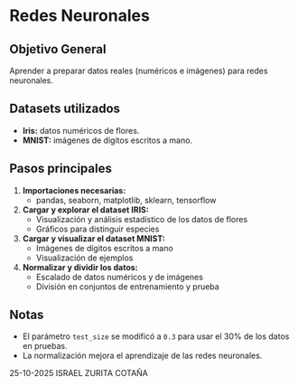 ﻿
# Redes Neuronales

## Objetivo General
Aprender a preparar datos reales (numéricos e imágenes) para redes neuronales.

## Datasets utilizados
- **Iris:** datos numéricos de flores.
- **MNIST:** imágenes de dígitos escritos a mano.

## Pasos principales
1. **Importaciones necesarias:**
	- pandas, seaborn, matplotlib, sklearn, tensorflow
2. **Cargar y explorar el dataset IRIS:**
	- Visualización y análisis estadístico de los datos de flores
	- Gráficos para distinguir especies
3. **Cargar y visualizar el dataset MNIST:**
	- Imágenes de dígitos escritos a mano
	- Visualización de ejemplos
4. **Normalizar y dividir los datos:**
	- Escalado de datos numéricos y de imágenes
	- División en conjuntos de entrenamiento y prueba

## Notas
- El parámetro `test_size` se modificó a `0.3` para usar el 30% de los datos en pruebas.
- La normalización mejora el aprendizaje de las redes neuronales.


25-10-2025 ISRAEL ZURITA COTAÑA
